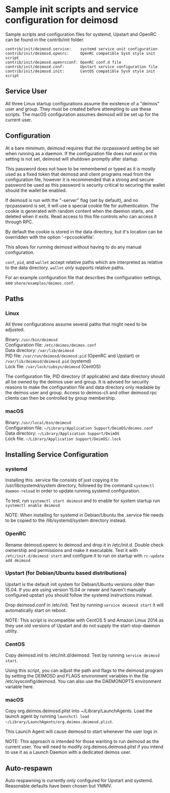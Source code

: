 Sample init scripts and service configuration for deimosd
==========================================================

Sample scripts and configuration files for systemd, Upstart and OpenRC
can be found in the contrib/init folder.

    contrib/init/deimosd.service:    systemd service unit configuration
    contrib/init/deimosd.openrc:     OpenRC compatible SysV style init script
    contrib/init/deimosd.openrcconf: OpenRC conf.d file
    contrib/init/deimosd.conf:       Upstart service configuration file
    contrib/init/deimosd.init:       CentOS compatible SysV style init script

Service User
---------------------------------

All three Linux startup configurations assume the existence of a "deimos" user
and group.  They must be created before attempting to use these scripts.
The macOS configuration assumes deimosd will be set up for the current user.

Configuration
---------------------------------

At a bare minimum, deimosd requires that the rpcpassword setting be set
when running as a daemon.  If the configuration file does not exist or this
setting is not set, deimosd will shutdown promptly after startup.

This password does not have to be remembered or typed as it is mostly used
as a fixed token that deimosd and client programs read from the configuration
file, however it is recommended that a strong and secure password be used
as this password is security critical to securing the wallet should the
wallet be enabled.

If deimosd is run with the "-server" flag (set by default), and no rpcpassword is set,
it will use a special cookie file for authentication. The cookie is generated with random
content when the daemon starts, and deleted when it exits. Read access to this file
controls who can access it through RPC.

By default the cookie is stored in the data directory, but it's location can be overridden
with the option '-rpccookiefile'.

This allows for running deimosd without having to do any manual configuration.

`conf`, `pid`, and `wallet` accept relative paths which are interpreted as
relative to the data directory. `wallet` *only* supports relative paths.

For an example configuration file that describes the configuration settings,
see `share/examples/deimos.conf`.

Paths
---------------------------------

### Linux

All three configurations assume several paths that might need to be adjusted.

Binary:              `/usr/bin/deimosd`  
Configuration file:  `/etc/deimos/deimos.conf`  
Data directory:      `/var/lib/deimosd`  
PID file:            `/var/run/deimosd/deimosd.pid` (OpenRC and Upstart) or `/var/lib/deimosd/deimosd.pid` (systemd)  
Lock file:           `/var/lock/subsys/deimosd` (CentOS)  

The configuration file, PID directory (if applicable) and data directory
should all be owned by the deimos user and group.  It is advised for security
reasons to make the configuration file and data directory only readable by the
deimos user and group.  Access to deimos-cli and other deimosd rpc clients
can then be controlled by group membership.

### macOS

Binary:              `/usr/local/bin/deimosd`  
Configuration file:  `~/Library/Application Support/DeimOS/deimos.conf`  
Data directory:      `~/Library/Application Support/DeimOS`  
Lock file:           `~/Library/Application Support/DeimOS/.lock`  

Installing Service Configuration
-----------------------------------

### systemd

Installing this .service file consists of just copying it to
/usr/lib/systemd/system directory, followed by the command
`systemctl daemon-reload` in order to update running systemd configuration.

To test, run `systemctl start deimosd` and to enable for system startup run
`systemctl enable deimosd`

NOTE: When installing for systemd in Debian/Ubuntu the .service file needs to be copied to the /lib/systemd/system directory instead.

### OpenRC

Rename deimosd.openrc to deimosd and drop it in /etc/init.d.  Double
check ownership and permissions and make it executable.  Test it with
`/etc/init.d/deimosd start` and configure it to run on startup with
`rc-update add deimosd`

### Upstart (for Debian/Ubuntu based distributions)

Upstart is the default init system for Debian/Ubuntu versions older than 15.04. If you are using version 15.04 or newer and haven't manually configured upstart you should follow the systemd instructions instead.

Drop deimosd.conf in /etc/init.  Test by running `service deimosd start`
it will automatically start on reboot.

NOTE: This script is incompatible with CentOS 5 and Amazon Linux 2014 as they
use old versions of Upstart and do not supply the start-stop-daemon utility.

### CentOS

Copy deimosd.init to /etc/init.d/deimosd. Test by running `service deimosd start`.

Using this script, you can adjust the path and flags to the deimosd program by
setting the DEIMOSD and FLAGS environment variables in the file
/etc/sysconfig/deimosd. You can also use the DAEMONOPTS environment variable here.

### macOS

Copy org.deimos.deimosd.plist into ~/Library/LaunchAgents. Load the launch agent by
running `launchctl load ~/Library/LaunchAgents/org.deimos.deimosd.plist`.

This Launch Agent will cause deimosd to start whenever the user logs in.

NOTE: This approach is intended for those wanting to run deimosd as the current user.
You will need to modify org.deimos.deimosd.plist if you intend to use it as a
Launch Daemon with a dedicated deimos user.

Auto-respawn
-----------------------------------

Auto respawning is currently only configured for Upstart and systemd.
Reasonable defaults have been chosen but YMMV.
